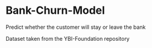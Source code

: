 # Bank-Churn-Model
Predict whether the customer will stay or leave the bank

Dataset taken from the YBI-Foundation repository
